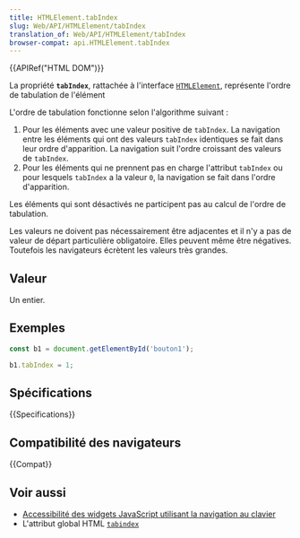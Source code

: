 ```yaml
---
title: HTMLElement.tabIndex
slug: Web/API/HTMLElement/tabIndex
translation_of: Web/API/HTMLElement/tabIndex
browser-compat: api.HTMLElement.tabIndex
---
```


{{APIRef("HTML DOM")}}

La propriété **`tabIndex`**, rattachée à l'interface [`HTMLElement`](/fr/docs/Web/API/HTMLElement), représente l'ordre de tabulation de l'élément

L'ordre de tabulation fonctionne selon l'algorithme suivant&nbsp;:

1. Pour les éléments avec une valeur positive de `tabIndex`. La navigation entre les éléments qui ont des valeurs `tabIndex` identiques se fait dans leur ordre d'apparition. La navigation suit l'ordre croissant des valeurs de `tabIndex`.
2. Pour les éléments qui ne prennent pas en charge l'attribut `tabIndex` ou pour lesquels `tabIndex` a la valeur `0`, la navigation se fait dans l'ordre d'apparition.

Les éléments qui sont désactivés ne participent pas au calcul de l'ordre de tabulation.

Les valeurs ne doivent pas nécessairement être adjacentes et il n'y a pas de valeur de départ particulière obligatoire. Elles peuvent même être négatives. Toutefois les navigateurs écrètent les valeurs très grandes.

## Valeur

Un entier.

## Exemples

```js
const b1 = document.getElementById('bouton1');

b1.tabIndex = 1;
```

## Spécifications

{{Specifications}}

## Compatibilité des navigateurs

{{Compat}}

## Voir aussi

- [Accessibilité des widgets JavaScript utilisant la navigation au clavier](/fr/docs/Web/Accessibility/Keyboard-navigable_JavaScript_widgets)
- L'attribut global HTML [`tabindex`](/fr/docs/Web/HTML/Global_attributes/tabindex)
